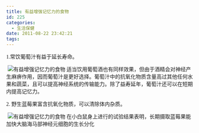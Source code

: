 ```yaml
---
title: 有益增强记忆力的食物
id: 225
categories:
  - 生活保健
date: 2011-08-22 23:42:21
tags:
---
```


<span style="font-family: 宋体;">1.常饮葡萄汁有益于延长寿命。</span>

<span style="font-family: 宋体;"> <wbr>![有益增强记忆力的食物](http://img1.woyopic.com/2010/1020/169/1-76f2a40227d5e0da2b2ff99b27741109.jpg "有益增强记忆力的食物")
适当饮用葡萄酒也有同样效果，但由于酒精会对神经产生麻痹作用，因而葡萄汁是更好选择。葡萄汁中的抗氧化物质含量高过其他任何水果和蔬菜，且可以提高神经系统的传输能力。除了益寿延年，葡萄汁还可以在短期内提高记忆力。</wbr></span>

<span style="font-family: 宋体;">2\. 野生蓝莓果富含抗氧化物质，可以清除体内杂质。</span>

<span style="font-family: 宋体;"> <wbr>![有益增强记忆力的食物](http://img1.woyopic.com/2010/1020/189/1-302bcab4e6cf44c94ca0423c1cd76f02.jpg "有益增强记忆力的食物")
在小白鼠身上进行的试验结果表明，长期摄取蓝莓果能加快大脑海马部神经元细胞的生长分化</wbr></span>